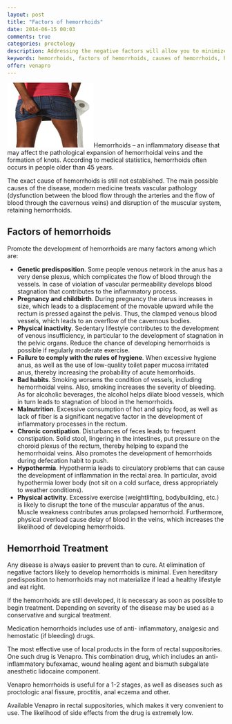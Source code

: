 ```yaml
---
layout: post
title: "Factors of hemorrhoids"
date: 2014-06-15 00:03
comments: true
categories: proctology
description: Addressing the negative factors will allow you to minimize the likelihood of inflammatory diseases of the rectum.
keywords: hemorrhoids, factors of hemorrhoids, causes of hemorrhoids, hemorrhoid treatment, hemorrhoids, proctology, Venapro
offer: venapro
---
```

<p><img class="left" src="/images/factors-of-hemorrhoids/0.jpg" width="200" height="150" title="factors of hemorrhoids, causes of hemorrhoids, hemorrhoid treatment, proctology, Venapro" alt="Factors of Hemorrhoids">Hemorrhoids &ndash; an inflammatory disease that may affect the pathological expansion of hemorrhoidal veins and the formation of knots. According to medical statistics, hemorrhoids often occurs in people older than 45 years.</p>

<p>The exact cause of hemorrhoids is still not established. The main possible causes of the disease, modern medicine treats vascular pathology (dysfunction between the blood flow through the arteries and the flow of blood through the cavernous veins) and disruption of the muscular system, retaining hemorrhoids.</p>

<!-- more -->


<h2>Factors of hemorrhoids</h2>

<p>Promote the development of hemorrhoids are many factors among which are:</p>

<ul>
<li><strong>Genetic predisposition</strong>. Some people venous network in the anus has a very dense plexus, which complicates the flow of blood through the vessels. In case of violation of vascular permeability develops blood stagnation that contributes to the inflammatory process.</li>
<li><strong>Pregnancy and childbirth</strong>. During pregnancy the uterus increases in size, which leads to a displacement of the movable upward while the rectum is pressed against the pelvis. Thus, the clamped venous blood vessels, which leads to an overflow of the cavernous bodies.</li>
<li><strong>Physical inactivity</strong>. Sedentary lifestyle contributes to the development of venous insufficiency, in particular to the development of stagnation in the pelvic organs. Reduce the chance of developing hemorrhoids is possible if regularly moderate exercise.</li>
<li><strong>Failure to comply with the rules of hygiene</strong>. When excessive hygiene anus, as well as the use of low-quality toilet paper mucosa irritated anus, thereby increasing the probability of acute hemorrhoids.</li>
<li><strong>Bad habits</strong>. Smoking worsens the condition of vessels, including hemorrhoidal veins. Also, smoking increases the severity of bleeding. As for alcoholic beverages, the alcohol helps dilate blood vessels, which in turn leads to stagnation of blood in the hemorrhoids.</li>
<li><strong>Malnutrition</strong>. Excessive consumption of hot and spicy food, as well as lack of fiber is a significant negative factor in the development of inflammatory processes in the rectum.</li>
<li><strong>Chronic constipation</strong>. Disturbances of feces leads to frequent constipation. Solid stool, lingering in the intestines, put pressure on the choroid plexus of the rectum, thereby helping to expand the hemorrhoidal veins. Also promotes the development of hemorrhoids during defecation habit to push.</li>
<li><strong>Hypothermia</strong>. Hypothermia leads to circulatory problems that can cause the development of inflammation in the rectal area. In particular, avoid hypothermia lower body (not sit on a cold surface, dress appropriately to weather conditions).</li>
<li><strong>Physical activity</strong>. Excessive exercise (weightlifting, bodybuilding, etc.) is likely to disrupt the tone of the muscular apparatus of the anus. Muscle weakness contributes anus prolapsed hemorrhoid. Furthermore, physical overload cause delay of blood in the veins, which increases the likelihood of developing hemorrhoids.</li>
</ul>


<h2>Hemorrhoid Treatment</h2>

<p>Any disease is always easier to prevent than to cure. At elimination of negative factors likely to develop hemorrhoids is minimal. Even hereditary predisposition to hemorrhoids may not materialize if lead a healthy lifestyle and eat right.</p>

<p>If the hemorrhoids are still developed, it is necessary as soon as possible to begin treatment. Depending on severity of the disease may be used as a conservative and surgical treatment.</p>

<p>Medication hemorrhoids includes use of anti- inflammatory, analgesic and hemostatic (if bleeding) drugs.</p>

<p>The most effective use of local products in the form of rectal suppositories. One such drug is Venapro. This combination drug, which includes an anti-inflammatory bufexamac, wound healing agent and bismuth subgallate anesthetic lidocaine component.</p>

<p>Venapro hemorrhoids is useful for a 1-2 stages, as well as diseases such as proctologic anal fissure, proctitis, anal eczema and other.</p>

<p>Available <span class="demo-button-click" id="demoT7">Venapro</span> in rectal suppositories, which makes it very convenient to use. The likelihood of side effects from the drug is extremely low.</p>
